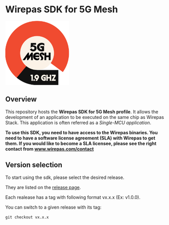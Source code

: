 # Wirepas SDK for 5G Mesh

<img src="WCS-Icons-5gmesh.png" alt="drawing" width="200"/>


## Overview

This repository hosts the __Wirepas SDK for 5G Mesh profile__. It allows the development of an application
to be executed on the same chip as Wirepas Stack.
This application is often referred as a _Single-MCU application_.

__To use this SDK, you need to have access to the Wirepas binaries. You need to have a
software license agreement (SLA) with Wirepas to get them. If you would like to become
a SLA licensee, please see the right contact from www.wirepas.com/contact__


## Version selection

To start using the sdk, please select the desired release.

They are listed on the [release page](https://github.com/wirepas/wm-sdk-5g/releases).

Each realease has a tag with following format vx.x.x (Ex: v1.0.0).

You can switch to a given release with its tag:

 ```shell
git checkout vx.x.x
```
